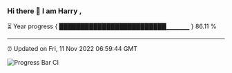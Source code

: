 ### Hi there 👋 I am Harry , 

⏳ Year progress { █████████████████████████▁▁▁▁▁ } 86.11 %

---

⏰ Updated on Fri, 11 Nov 2022 06:59:44 GMT

![Progress Bar CI](https://github.com/duykhang68/duykhang68/workflows/Progress%20Bar%20CI/badge.svg)
